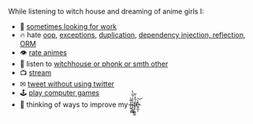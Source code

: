 While listening to witch house and dreaming of anime girls I:

- 🔭 [sometimes looking for work](https://rprtr258.github.io/cv/)
- 🔥 hate [oop](https://betterprogramming.pub/object-oriented-programming-the-trillion-dollar-disaster-92a4b666c7c7), [exceptions](https://homepages.cwi.nl/~storm/teaching/reader/Dijkstra68.pdf), [duplication](https://en.wikipedia.org/wiki/Don%27t_repeat_yourself), [dependency injection, reflection](https://en.wikipedia.org/wiki/Software_architecture), [ORM](https://en.wikipedia.org/wiki/Object–relational_mapping)
- 👁 [rate animes](https://rprtr258.github.io/watch%20list/towatch/)
- 🎵 listen to [witchhouse or phonk or smth other](https://open.spotify.com/user/21xgcujwwcwy3ak5xii4js6hy)
- 📺 [stream](https://www.twitch.tv/rprtr258)
- ✉ [tweet without using twitter](https://t.me/rprtr259)
- 🕹 [play computer games](https://steamcommunity.com/id/rprtr258)
- 🤔 thinking of ways to improve my l̶̼̘͌̀ͅͅî̴̡̝̻͇̊̒́͂́̓f̸̧̥̘͇͚́̅͒̀̃e̵͈̲͕̽̀͝
